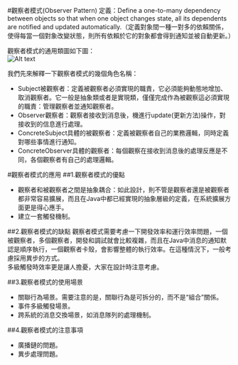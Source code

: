 #觀察者模式(Observer Pattern) 
 定義：Define a one-to-many dependency between objects so that when one object changes state, all its dependents are notified and updated automatically.（定義對象間一種一對多的依賴關係，使得每當一個對象改變狀態，則所有依賴於它的對象都會得到通知並被自動更新。）  


觀察者模式的通用類圖如下圖：  
![Alt text](observer.jpg "觀察者模式類圖")

 我們先來解釋一下觀察者模式的幾個角色名稱：

- Subject被觀察者：定義被觀察者必須實現的職責，它必須能夠動態地增加、取消觀察者。它一般是抽象類或者是實現類，僅僅完成作為被觀察這必須實現的職責：管理觀察者並通知觀察者。
- Observer觀察者：觀察者接收到消息後，機進行update(更新方法)操作，對接收到的信息進行處理。
- ConcreteSubject具體的被觀察者：定義被觀察者自己的業務邏輯，同時定義對哪些事情進行通知。
- ConcreteObserver具體的觀察者：每個觀察在接收到消息後的處理反應是不同，各個觀察者有自己的處理邏輯。


#觀察者模式的應用
##1.觀察者模式的優點
 * 觀察者和被觀察者之間是抽象耦合：如此設計，則不管是觀察者還是被觀察者都非常容易擴展，而且在Java中都已經實現的抽象層級的定義，在系統擴展方面更是得心應手。
 * 建立一套觸發機制。


##2.觀察者模式的缺點 
觀察者模式需要考慮一下開發效率和運行效率問題，一個被觀察者，多個觀察者，開發和調試就會比較複雜，而且在Java中消息的通知默認是順序執行，一個觀察者卡殼，會影響整體的執行效率。在這種情況下，一般考慮採用異步的方式。  
多級觸發時效率更是讓人擔憂，大家在設計時注意考慮。  


##3.觀察者模式的使用場景
 * 關聯行為場景。需要注意的是，關聯行為是可拆分的，而不是“組合”關係。
 * 事件多級觸發場景。
 * 跨系統的消息交換場景，如消息隊列的處理機制。

##4.觀察者模式的注意事項
 * 廣播鏈的問題。
 * 異步處理問題。 
